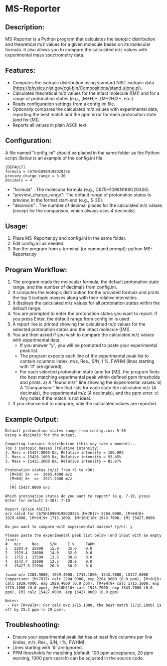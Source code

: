 MS-Reporter
===========

Description:
------------
MS-Reporter is a Python program that calculates the isotopic distribution and theoretical m/z 
values for a given molecule based on its molecular formula. It also allows you to compare 
the calculated m/z values with experimental mass spectrometry data.

Features:
---------
- Computes the isotopic distribution using standard NIST isotopic data (https://physics.nist.gov/cgi-bin/Compositions/stand_alone.pl).
- Calculates theoretical m/z values for the intact molecule ([M]) and for a range of protonation 
  states (e.g., [M+H]+, [M+2H]2+, etc.).
- Reads configuration settings from a config.ini file.
- Optionally compares the calculated m/z values with experimental data, reporting the best match 
  and the ppm error for each protonation state (and for [M]).
- Reports all values in plain ASCII text.

Configuration:
--------------
A file named "config.ini" should be placed in the same folder as the Python script.
Below is an example of the config.ini file:

```
[DEFAULT]
formula = C675H1098N198O203S6
preview_charge_range = 5-30
decimals = 4
```

- "formula"      : The molecular formula (e.g., C675H1098N198O203S6).
- "preview_charge_range": The default range of protonation states to preview, in the format start-end (e.g., 5-30).
- "decimals"     : The number of decimal places for the calculated m/z values (except for the comparison, which always uses 4 decimals).

Usage:
------
1. Place MS-Reporter.py and config.ini in the same folder.
2. Edit config.ini as needed.
3. Run the program from a terminal (or command prompt):
      python MS-Reporter.py

Program Workflow:
-----------------
1. The program reads the molecular formula, the default protonation state range, and the 
   number of decimals from config.ini.
2. It computes the isotopic distribution for the provided formula and prints the top 3 
   isotopic masses along with their relative intensities.
3. It displays the calculated m/z values for all protonation states within the default range.
4. You are prompted to enter the protonation states you want to report. If you press Enter, 
   the default range from config.ini is used.
5. A report line is printed showing the calculated m/z values for the selected protonation states 
   and the intact molecule ([M]).
6. You are then asked if you wish to compare the calculated m/z values with experimental data.
   - If you answer "y", you will be prompted to paste your experimental peak list.
   - The program expects each line of the experimental peak list to contain columns: 
     index, m/z, Res., S/N, I %, FWHM (lines starting with '#' are ignored).
   - For each selected protonation state (and for [M]), the program finds the best matching 
     experimental peak within defined ppm thresholds and prints:
        a) A "found m/z" line showing the experimental values.
        b) A "Comparison:" line that lists for each state the calculated m/z (4 decimals), 
           the experimental m/z (4 decimals), and the ppm error.
        c) Any notes if the match is not ideal.
7. If you choose not to compare, only the calculated values are reported.

Example Output:
---------------
```Parsed formula from config.ini: C675H1098N198O203S6
Default protonation states range from config.ini: 5-30
Using 4 decimals for the output.

Computing isotopic distribution (this may take a moment)...
Top 3 isotopic masses (relative intensity):
1. Mass = 15427.0000 Da, Relative intensity = 100.00%
2. Mass = 15426.1000 Da, Relative intensity = 93.45%
3. Mass = 15425.2000 Da, Relative intensity = 85.67%

Protonation states (m/z) from +5 to +30:
  [M+5H] 5+  =>  3085.4000 m/z
  [M+6H] 6+  =>  2571.2000 m/z
  ...
  [M] 15427.0000 m/z

Which protonation states do you want to report? (e.g. 7-10, press Enter for default 5-30): 7-10

Report (plain ASCII):
m/z calcd for C675H1098N198O203S6 [M+7H]7+ 2204.9000, [M+8H]8+ 1929.4000, [M+9H]9+ 1715.1000, [M+10H]10+ 1543.7000, [M] 15427.0000

Do you want to compare with experimental masses? (y/n): y

Please paste the experimental peak list below (end input with an empty line):
#   m/z     Res.    S/N     I %     FWHM
1   2204.9  25000   15.0    35.0    0.0
2   1929.4  24000   14.0    32.0    0.0
3   1715.1  23500   13.5    30.0    0.0
4   1543.7  23000   12.5    28.0    0.0
5   15427.0 22000   20.0    50.0    0.0

found m/z 2204.9000, 1929.4000, 1715.1000, 1543.7000, 15427.0000
Comparison: [M+7H]7+ calc 2204.9000, exp 2204.9000 (0.0 ppm), [M+8H]8+ calc 1929.4000, exp 1929.4000 (0.0 ppm), [M+9H]9+ calc 1715.1000, exp 1715.1000 (0.0 ppm), [M+10H]10+ calc 1543.7000, exp 1543.7000 (0.0 ppm), [M] calc 15427.0000, exp 15427.0000 (0.0 ppm)

Notes:
 - For [M+9H]9+: For calc m/z 1715.1000, the best match (1715.1000) is off by 25.3 ppm (> 20 ppm).
```

Troubleshooting:
----------------
- Ensure your experimental peak list has at least five columns per line (index, m/z, Res., S/N, I %, FWHM).
- Lines starting with '#' are ignored.
- PPM thresholds for matching (default: 100 ppm acceptance, 20 ppm warning, 1000 ppm search) can be adjusted in the source code.

